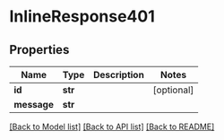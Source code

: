 # InlineResponse401

## Properties
Name | Type | Description | Notes
------------ | ------------- | ------------- | -------------
**id** | **str** |  | [optional] 
**message** | **str** |  | 

[[Back to Model list]](../README.md#documentation-for-models) [[Back to API list]](../README.md#documentation-for-api-endpoints) [[Back to README]](../README.md)


